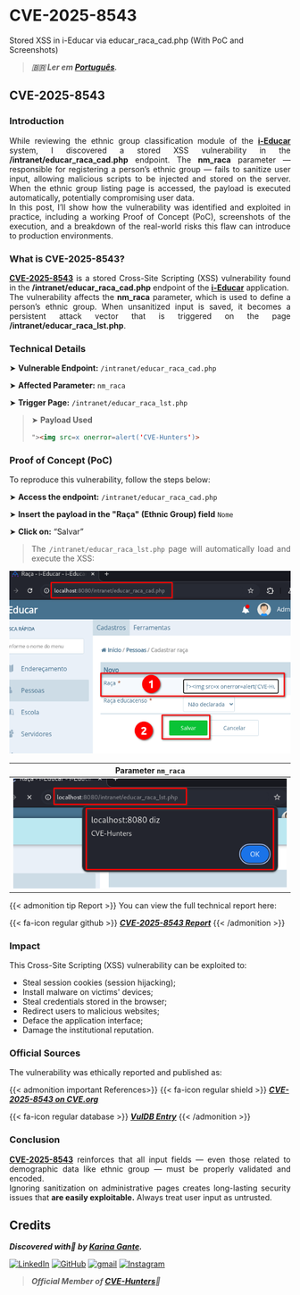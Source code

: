# CVE-2025-8543


Stored XSS in i-Educar via educar_raca_cad.php (With PoC and Screenshots)

<!--more-->

> ***🇧🇷 Ler em [Português](http://karinagante.github.io/pt-br/cve-2025-8543).***

## CVE-2025-8543

### Introduction

<p align="justify">
While reviewing the ethnic group classification module of the
<b><a href="https://github.com/portabilis/i-educar" target=_blank>i-Educar</a></b> system, I discovered a stored XSS vulnerability in the
<b>/intranet/educar_raca_cad.php</b> endpoint. The <b>nm_raca</b> parameter — responsible for registering a person’s ethnic group —
fails to sanitize user input, allowing malicious scripts to be injected and stored on the server. When the ethnic group listing page is accessed, the payload is executed automatically, potentially compromising user data. </br> In this post, I’ll show how the vulnerability was identified and exploited in practice, including a working Proof of Concept (PoC), screenshots of the execution, and a breakdown of the real-world risks this flaw can introduce to production environments.
</p>


### What is CVE-2025-8543?

<p align="justify"><b><a href="https://www.cve.org/CVERecord?id=CVE-2025-8543" target=_blank>CVE-2025-8543</a></b> is a stored Cross-Site Scripting (XSS) vulnerability found in the <b>/intranet/educar_raca_cad.php</b> endpoint of the <b><a href="https://github.com/portabilis/i-educar" target=_blank>i-Educar</a></b> application. </br> The vulnerability affects the <b>nm_raca</b> parameter, which is used to define a person’s ethnic group. When unsanitized input is saved, it becomes a persistent attack vector that is triggered on the page <b>/intranet/educar_raca_lst.php</b>. </p>

### Technical Details

➤ **Vulnerable Endpoint:** `/intranet/educar_raca_cad.php`

➤ **Affected Parameter:** `nm_raca`

➤ **Trigger Page:** `/intranet/educar_raca_lst.php`

> ➤ **Payload Used** 
> ```html
>"><img src=x onerror=alert('CVE-Hunters')>
>```

### Proof of Concept (PoC)

To reproduce this vulnerability, follow the steps below:

➤ **Access the endpoint:** `/intranet/educar_raca_cad.php`

➤ **Insert the payload in the "Raça" (Ethnic Group) field** `Nome`

➤ **Click on:** “Salvar”

> <p align="justify">The <code>/intranet/educar_raca_lst.php</code> page will automatically load and execute the XSS:</p>

<p align="center">
<img src="/images/CVE-2025-8543/PoC1.png">
</p>

|   Parameter `nm_raca`         |
|:------------:|
| ![](/images/CVE-2025-8543/PoC2.png)    |

{{< admonition tip Report >}} 
You can view the full technical report here:

{{< fa-icon regular github >}} 
***[CVE-2025-8543 Report](https://github.com/KarinaGante/KGSec/blob/main/CVEs/i-educar/CVE-2025-8543.md)***
{{< /admonition >}}

### Impact

This Cross-Site Scripting (XSS) vulnerability can be exploited to:

- Steal session cookies (session hijacking);
- Install malware on victims' devices;
- Steal credentials stored in the browser;
- Redirect users to malicious websites;
- Deface the application interface;
- Damage the institutional reputation.

### Official Sources

The vulnerability was ethically reported and published as:

{{< admonition important References>}} 
{{< fa-icon regular shield >}} 
***[CVE-2025-8543 on CVE.org](https://www.cve.org/CVERecord?id=CVE-2025-8543)***

{{< fa-icon regular database >}} 
***[VulDB Entry](https://vuldb.com/?id.318672)***
{{< /admonition >}}

### Conclusion

<p align="justify"><b><a href="https://www.cve.org/CVERecord?id=CVE-2025-8543" target=_blank>CVE-2025-8543</a></b> reinforces that all input fields — even those related to demographic data like ethnic group — must be properly validated and encoded. </br> Ignoring sanitization on administrative pages creates long-lasting security issues that <b>are easily exploitable.</b> Always treat user input as untrusted.</p>

## Credits

***Discovered with💜 by [Karina Gante](https://karinagante.github.io/).*** 

[![LinkedIn](https://skillicons.dev/icons?i=linkedin&theme=dark)](https://www.linkedin.com/in/karina-gante/)
[![GitHub](https://skillicons.dev/icons?i=github&theme=dark)](https://www.github.com/KarinaGante/)
[![gmail](https://skillicons.dev/icons?i=gmail&theme=dark)](mailto:karina.g@aluno.ifsp.edu.br)
[![Instagram](https://skillicons.dev/icons?i=instagram&theme=dark)](https://www.instagram.com/karinovisk02/)

> ***Official Member of [CVE-Hunters](https://www.cvehunters.com/)🏹***
